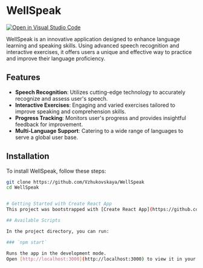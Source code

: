 
# WellSpeak

[![Open in Visual Studio Code](https://img.shields.io/static/v1?logo=visualstudiocode&label=&message=Open%20in%20Visual%20Studio%20Code&labelColor=2c2c32&color=007acc&logoColor=007acc)](https://open.vscode.dev/Vzhukovskaya/WellSpeak.React)

WellSpeak is an innovative application designed to enhance language learning and speaking skills. Using advanced speech recognition and interactive exercises, it offers users a unique and effective way to practice and improve their language proficiency.

## Features
- **Speech Recognition**: Utilizes cutting-edge technology to accurately recognize and assess user's speech.
- **Interactive Exercises**: Engaging and varied exercises tailored to improve speaking and comprehension skills.
- **Progress Tracking**: Monitors user's progress and provides insightful feedback for improvement.
- **Multi-Language Support**: Catering to a wide range of languages to serve a global user base.

## Installation
To install WellSpeak, follow these steps:
```bash
git clone https://github.com/Vzhukovskaya/WellSpeak
cd WellSpeak


# Getting Started with Create React App
This project was bootstrapped with [Create React App](https://github.com/facebook/create-react-app).

## Available Scripts

In the project directory, you can run:

### `npm start`

Runs the app in the development mode.
Open [http://localhost:3000](http://localhost:3000) to view it in your browser.

